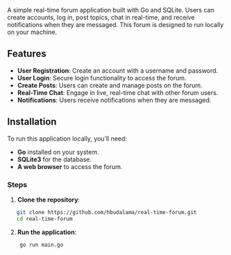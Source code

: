 A simple real-time forum application built with Go and SQLite. Users can create accounts, log in, post topics, chat in real-time, and receive notifications when they are messaged. This forum is designed to run locally on your machine.

## Features
- **User Registration**: Create an account with a username and password.
- **User Login**: Secure login functionality to access the forum.
- **Create Posts**: Users can create and manage posts on the forum.
- **Real-Time Chat**: Engage in live, real-time chat with other forum users.
- **Notifications**: Users receive notifications when they are messaged.

## Installation

To run this application locally, you’ll need:

- **Go** installed on your system.
- **SQLite3** for the database.
- **A web browser** to access the forum.

### Steps

1. **Clone the repository**:
```bash
   git clone https://github.com/hbudalama/real-time-forum.git
   cd real-time-forum
```

2. **Run the application**:
```bash
	go run main.go
```